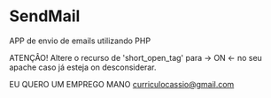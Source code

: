 # SendMail
APP de envio de emails utilizando PHP

ATENÇÂO! 
Altere o recurso de 'short_open_tag' para -> ON <- no seu apache
caso já esteja on desconsiderar.

EU QUERO UM EMPREGO MANO 
curriculocassio@gmail.com
